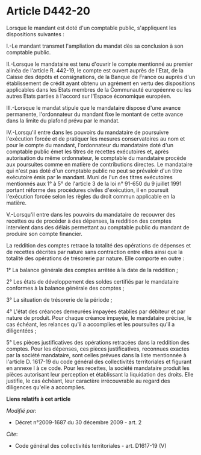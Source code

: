 # Article D442-20

Lorsque le mandant est doté d'un comptable public, s'appliquent les dispositions suivantes : 

I.-Le mandant transmet l'ampliation du mandat dès sa conclusion à son comptable public. 

II.-Lorsque le mandataire est tenu d'ouvrir le compte mentionné au premier alinéa de l'article R. 442-19, le compte est
ouvert auprès de l'Etat, de la Caisse des dépôts et consignations, de la Banque de France ou auprès d'un établissement de
crédit ayant obtenu un agrément en vertu des dispositions applicables dans les Etats membres de la Communauté européenne ou
les autres Etats parties à l'accord sur l'Espace économique européen. 

III.-Lorsque le mandat stipule que le mandataire dispose d'une avance permanente, l'ordonnateur du mandant fixe le montant de
cette avance dans la limite du plafond prévu par le mandat. 

IV.-Lorsqu'il entre dans les pouvoirs du mandataire de poursuivre l'exécution forcée et de pratiquer les mesures
conservatoires au nom et pour le compte du mandant, l'ordonnateur du mandataire doté d'un comptable public émet les titres de
recettes exécutoires et, après autorisation du même ordonnateur, le comptable du mandataire procède aux poursuites comme en
matière de contributions directes. Le mandataire qui n'est pas doté d'un comptable public ne peut se prévaloir d'un titre
exécutoire émis par le mandant. Muni de l'un des titres exécutoires mentionnés aux 1° à 5° de l'article 3 de la loi n° 91-650
du 9 juillet 1991 portant réforme des procédures civiles d'exécution, il en poursuit l'exécution forcée selon les règles du
droit commun applicable en la matière.

V.-Lorsqu'il entre dans les pouvoirs du mandataire de recouvrer des recettes ou de procéder à des dépenses, la reddition des
comptes intervient dans des délais permettant au comptable public du mandant de produire son compte financier. 

La reddition des comptes retrace la totalité des opérations de dépenses et de recettes décrites par nature sans contraction
entre elles ainsi que la totalité des opérations de trésorerie par nature. Elle comporte en outre : 

1° La balance générale des comptes arrêtée à la date de la reddition ; 

2° Les états de développement des soldes certifiés par le mandataire conformes à la balance générale des comptes ; 

3° La situation de trésorerie de la période ; 

4° L'état des créances demeurées impayées établies par débiteur et par nature de produit. Pour chaque créance impayée, le
mandataire précise, le cas échéant, les relances qu'il a accomplies et les poursuites qu'il a diligentées ; 

5° Les pièces justificatives des opérations retracées dans la reddition des comptes. Pour les dépenses, ces pièces
justificatives, reconnues exactes par la société mandataire, sont celles prévues dans la liste mentionnée à l'article D.
1617-19 du code général des collectivités territoriales et figurant en annexe I à ce code. Pour les recettes, la société
mandataire produit les pièces autorisant leur perception et établissant la liquidation des droits. Elle justifie, le cas
échéant, leur caractère irrécouvrable au regard des diligences qu'elle a accomplies.

**Liens relatifs à cet article**

_Modifié par_:

  - Décret n°2009-1687 du 30 décembre 2009 - art. 2

_Cite_:

  - Code général des collectivités territoriales - art. D1617-19 (V)

